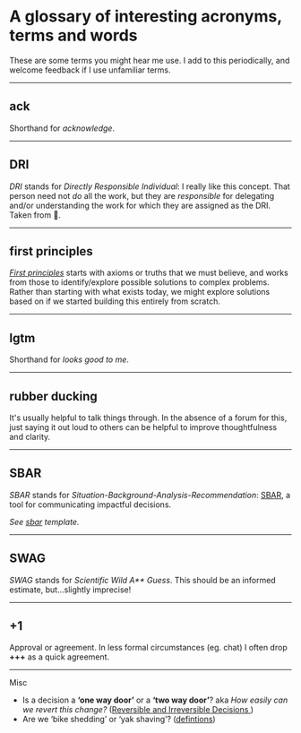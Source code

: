 # A glossary of interesting acronyms, terms and words

These are some terms you might hear me use. I add to this periodically, and welcome feedback if I use unfamiliar terms.

---

## ack

Shorthand for _acknowledge_.

---

## DRI

_DRI_ stands for _Directly Responsible Individual_: I really like this concept. That person need not _do_ all the work, but they are _responsible_ for delegating and/or understanding the work for which they are assigned as the DRI. Taken from .

---

## first principles

_[First principles](https://fs.blog/first-principles/)_ starts with axioms or truths that we must believe, and works from those to identify/explore possible solutions to complex problems. Rather than starting with what exists today, we might explore solutions based on if we started building this entirely from scratch.

---

## lgtm

Shorthand for _looks good to me_.

---

## rubber ducking

It's usually helpful to talk things through. In the absence of a forum for this, just saying it out loud to others can be helpful to improve thoughtfulness and clarity.

---

## SBAR

_SBAR_ stands for _Situation-Background-Analysis-Recommendation_: [SBAR](https://en.wikipedia.org/wiki/SBAR), a tool for communicating impactful decisions.

_See [sbar](templates/sbar.md) template._

---

## SWAG

_SWAG_ stands for _Scientific Wild A** Guess_. This should be an informed estimate, but...slightly imprecise!

---

## +1

Approval or agreement. In less formal circumstances (eg. chat) I often drop **+++** as a quick agreement.

---

Misc 

* Is a decision a **‘one way door’** or a **‘two way door’**? aka _How easily can we revert this change?_ ([Reversible and Irreversible Decisions
](https://fs.blog/reversible-irreversible-decisions/))
* Are we ‘bike shedding’ or ‘yak shaving’? ([defintions](https://kaushik.page/blog/yak-shaving-bike-shedding/))
